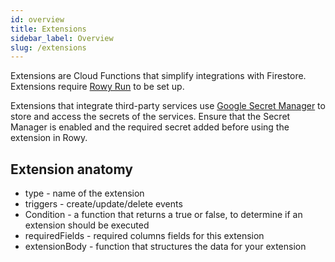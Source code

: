 ```yaml
---
id: overview
title: Extensions
sidebar_label: Overview
slug: /extensions
---
```


Extensions are Cloud Functions that simplify integrations with Firestore.
Extensions require [Rowy Run](https://github.com/rowyio/rowyrun) to be set up.

Extensions that integrate third-party services use
[Google Secret Manager](https://cloud.google.com/secret-manager) to store and
access the secrets of the services. Ensure that the Secret Manager is enabled
and the required secret added before using the extension in Rowy.

## Extension anatomy

- type - name of the extension
- triggers - create/update/delete events
- Condition - a function that returns a true or false, to determine if an extension should be executed
- requiredFields - required columns fields for this extension
- extensionBody - function that structures the data for your extension
